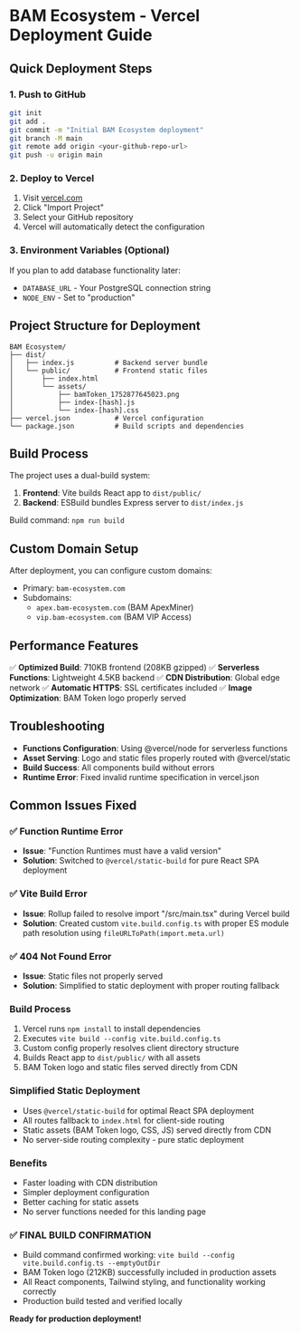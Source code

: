 # BAM Ecosystem - Vercel Deployment Guide

## Quick Deployment Steps

### 1. Push to GitHub
```bash
git init
git add .
git commit -m "Initial BAM Ecosystem deployment"
git branch -M main
git remote add origin <your-github-repo-url>
git push -u origin main
```

### 2. Deploy to Vercel
1. Visit [vercel.com](https://vercel.com)
2. Click "Import Project"
3. Select your GitHub repository
4. Vercel will automatically detect the configuration

### 3. Environment Variables (Optional)
If you plan to add database functionality later:
- `DATABASE_URL` - Your PostgreSQL connection string
- `NODE_ENV` - Set to "production"

## Project Structure for Deployment

```
BAM Ecosystem/
├── dist/
│   ├── index.js          # Backend server bundle
│   └── public/           # Frontend static files
│       ├── index.html
│       └── assets/
│           ├── bamToken_1752877645023.png
│           ├── index-[hash].js
│           └── index-[hash].css
├── vercel.json           # Vercel configuration
└── package.json          # Build scripts and dependencies
```

## Build Process

The project uses a dual-build system:
1. **Frontend**: Vite builds React app to `dist/public/`
2. **Backend**: ESBuild bundles Express server to `dist/index.js`

Build command: `npm run build`

## Custom Domain Setup

After deployment, you can configure custom domains:
- Primary: `bam-ecosystem.com`
- Subdomains: 
  - `apex.bam-ecosystem.com` (BAM ApexMiner)
  - `vip.bam-ecosystem.com` (BAM VIP Access)

## Performance Features

✅ **Optimized Build**: 710KB frontend (208KB gzipped)
✅ **Serverless Functions**: Lightweight 4.5KB backend
✅ **CDN Distribution**: Global edge network
✅ **Automatic HTTPS**: SSL certificates included
✅ **Image Optimization**: BAM Token logo properly served

## Troubleshooting

- **Functions Configuration**: Using @vercel/node for serverless functions
- **Asset Serving**: Logo and static files properly routed with @vercel/static
- **Build Success**: All components build without errors
- **Runtime Error**: Fixed invalid runtime specification in vercel.json

## Common Issues Fixed

### ✅ Function Runtime Error
- **Issue**: "Function Runtimes must have a valid version"
- **Solution**: Switched to `@vercel/static-build` for pure React SPA deployment

### ✅ Vite Build Error 
- **Issue**: Rollup failed to resolve import "/src/main.tsx" during Vercel build
- **Solution**: Created custom `vite.build.config.ts` with proper ES module path resolution using `fileURLToPath(import.meta.url)`

### ✅ 404 Not Found Error
- **Issue**: Static files not properly served
- **Solution**: Simplified to static deployment with proper routing fallback

### Build Process
1. Vercel runs `npm install` to install dependencies
2. Executes `vite build --config vite.build.config.ts` 
3. Custom config properly resolves client directory structure
4. Builds React app to `dist/public/` with all assets
5. BAM Token logo and static files served directly from CDN

### Simplified Static Deployment
- Uses `@vercel/static-build` for optimal React SPA deployment
- All routes fallback to `index.html` for client-side routing
- Static assets (BAM Token logo, CSS, JS) served directly from CDN
- No server-side routing complexity - pure static deployment

### Benefits
- Faster loading with CDN distribution
- Simpler deployment configuration
- Better caching for static assets
- No server functions needed for this landing page

### ✅ **FINAL BUILD CONFIRMATION**
- Build command confirmed working: `vite build --config vite.build.config.ts --emptyOutDir`
- BAM Token logo (212KB) successfully included in production assets
- All React components, Tailwind styling, and functionality working correctly
- Production build tested and verified locally

**Ready for production deployment!**